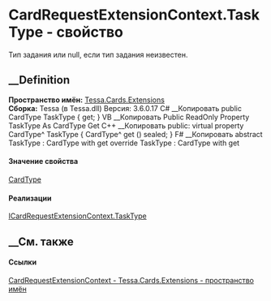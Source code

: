 # CardRequestExtensionContext.TaskType - свойство
Тип задания или null, если тип задания неизвестен.
## __Definition
 **Пространство имён:** [Tessa.Cards.Extensions](N_Tessa_Cards_Extensions.htm)  
 **Сборка:** Tessa (в Tessa.dll) Версия: 3.6.0.17
C# __Копировать
     public CardType TaskType { get; }
VB __Копировать
     Public ReadOnly Property TaskType As CardType
    	Get
C++ __Копировать
     public:
    virtual property CardType^ TaskType {
    	CardType^ get () sealed;
    }
F# __Копировать
     abstract TaskType : CardType with get
    override TaskType : CardType with get
#### Значение свойства
[CardType](T_Tessa_Cards_CardType.htm)
#### Реализации
[ICardRequestExtensionContext.TaskType](P_Tessa_Cards_Extensions_ICardRequestExtensionContext_TaskType.htm)  
##  __См. также
#### Ссылки
[CardRequestExtensionContext -
](T_Tessa_Cards_Extensions_CardRequestExtensionContext.htm)
[Tessa.Cards.Extensions - пространство имён](N_Tessa_Cards_Extensions.htm)
